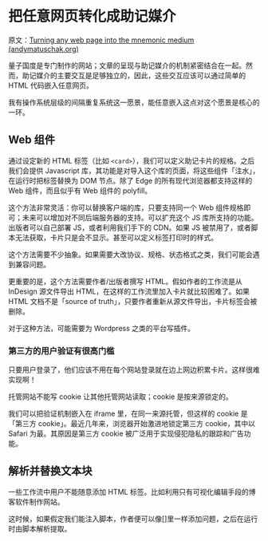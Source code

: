 # 把任意网页转化成助记媒介

原文：[Turning any web page into the mnemonic medium (andymatuschak.org)](https://notes.andymatuschak.org/z2hABbXxq3dz9XQ6bWrqLyModyC5EC2MXxNA)

量子国度是专门制作的网站；文章的呈现与助记媒介的机制紧密结合在一起。然而，助记媒介的主要交互是足够独立的，因此，这些交互应该可以通过简单的 HTML 代码嵌入任意网页。

我有操作系统层级的间隔重复系统这一愿景，能任意嵌入这点对这个愿景是核心的一环。

## Web 组件

通过设定新的 HTML 标签（比如 `<card>`），我们可以定义助记卡片的规格。之后我们会提供 Javascript 库，其功能是对导入这个库的页面，将这些组件「注水」，在运行时把标签替换为 DOM 节点。除了 Edge 的所有现代浏览器都支持这样的 Web 组件，而且似乎有 Web 组件的 polyfill。

这个方法非常灵活：你可以替换客户端的库，只要支持同一个 Web 组件规格即可；未来可以增加对不同后端服务器的支持。可以扩充这个 JS 库所支持的功能。出版者可以自己部署 JS，或者利用我们手下的 CDN。如果 JS 被禁用了，或者脚本无法获取，卡片只是会不显示。甚至可以定义标签打印时的样式。

这个方法需要不少抽象。如果需要大改协议、规格、状态格式之类，我们可能会遇到兼容问题。

更重要的是，这个方法需要作者/出版者撰写 HTML。假如作者的工作流是从 InDesign 源文件导出 HTML，在这样的工作流里加入卡片就比较困难了。如果 HTML 文档不是「source of truth」，只要作者重新从源文件导出，卡片标签会被删除。

对于这种方法，可能需要为 Wordpress 之类的平台写插件。

### 第三方的用户验证有很高门槛

只要用户登录了，他们应该不用在每个网站登录就在边上网边积累卡片。这样很难实现啊！

托管网站不能写 cookie 让其他托管网站读取；cookie 是按来源锁定的。

我们可以把验证机制嵌入在 iframe 里，在同一来源托管，但这样的 cookie 是「第三方 cookie」。最近几年来，浏览器开始激进地锁定第三方 cookie，其中以 Safari 为最。其原因是第三方 cookie 被广泛用于实现侵犯隐私的跟踪和广告功能。

## 解析并替换文本块

一些工作流中用户不能随意添加 HTML 标签。比如利用只有可视化编辑手段的博客软件制作网站。

这时候，如果假定我们能注入脚本，作者便可以像[]里一样添加问题，之后在运行时由脚本解析提取。